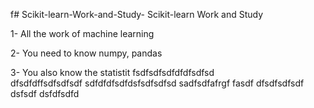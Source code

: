 f# Scikit-learn-Work-and-Study-
Scikit-learn Work and Study 

1- All the work of machine learning

2- You need to know numpy, pandas
        
3- You also know the statistit                   fsdfsdfsdfdfdfsdfsd             
dfsdfdffsdfsdfsdf
sdfdfdfsdfdsfsdfsdfsd
 sadfsdfafrgf
fasdf   dfsdfsdfsdf
dsfsdf
              dsfdfsdfd
